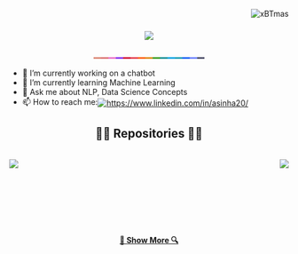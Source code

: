 <p align="right"> <img src="https://komarev.com/ghpvc/?username=xBTmas&label=Profile%20views&color=0e75b6&size=24&style=flat" alt="xBTmas" /> </p>

<h3 align="center">
  <img src="https://readme-typing-svg.herokuapp.com/?font=Righteous&size=35&center=true&vCenter=true&width=1600&height=70&duration=4000&lines=Hello+There!+I'm+Aryan+" />
</h3>
<p align="center">
  <img src="https://raw.githubusercontent.com/JaKooLit/Hyprland-Dots/main/assets/latte.png" width="200" />
</p>

- 🔭 I’m currently working on a chatbot
- 🌱 I’m currently learning Machine Learning
- 💬 Ask me about NLP, Data Science Concepts
- 📫 How to reach me:<a href="https://www.linkedin.com/in/asinha20/" target="blank"><img align="center" src="https://raw.githubusercontent.com/rahuldkjain/github-profile-readme-generator/master/src/images/icons/Social/linked-in-alt.svg" alt="https://www.linkedin.com/in/asinha20/" height="30" width="40" /></a>

<h2 align="center">👨‍💻 Repositories 👨‍💻</h2>
<br>
<div width="100%" align="center">
  <a align="left" href="https://github.com/xbtmas/RAG-Chatbot" title="RAG-Chatbot"><img align="left" height="115" src="https://github-readme-stats.vercel.app/api/pin/?username=xbtmas&repo=RAG-Chatbot&theme=react&border_color=61dafb&border_radius=10"></a>
  <a align="right" href="https://github.com/xBTmas/Research-Paper-Implementation" title="Research-Paper-Implementation"><img align="right" height="115" src="https://github-readme-stats.vercel.app/api/pin/?username=xbtmas&repo=Research-Paper-Implementation&theme=react&border_color=61dafb&border_radius=10"></a>
</div>

<br/><br/><br/><br/><br/><br/>

<h4 align="center">
  <a href="https://github.com/xBTmas?tab=repositories" title="Show Repositories">🔎 Show More 🔍</a>
</h4>
